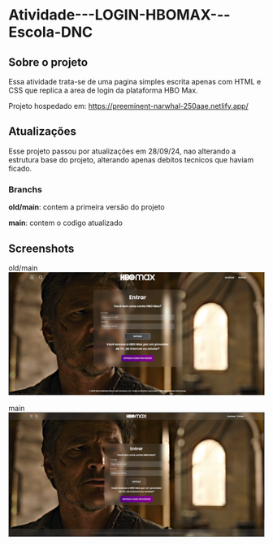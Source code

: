 # Atividade---LOGIN-HBOMAX---Escola-DNC

## Sobre o projeto
Essa atividade trata-se de uma pagina simples escrita apenas com HTML e CSS que replica a area de login da plataforma HBO Max.

Projeto hospedado em: https://preeminent-narwhal-250aae.netlify.app/

## Atualizações
Esse projeto passou por atualizações em 28/09/24, nao alterando a estrutura base do projeto, alterando apenas debitos tecnicos que haviam ficado.

### Branchs
**old/main**: contem a primeira versão do projeto

**main**: contem o codigo atualizado 


## Screenshots
old/main
![App Screenshot](/public/picture_01.png)

main
![App Screenshot](/public/picture_02.png)